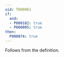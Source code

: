 ```yaml
---
uid: T000061
if:
  and:
  - P000182: true
  - P000005: true
then:
  P000074: true
---
```


Follows from the definition.
